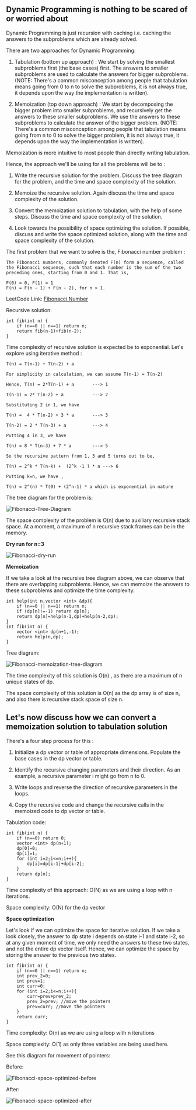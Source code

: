 ## Dynamic Programming is nothing to be scared of or worried about ##

Dynamic Programming is just recursion with caching i.e. caching the answers to the subproblems which are already solved.

There are two approaches for Dynamic Programming:

1. Tabulation (bottom up approach) : We start by solving the smallest subproblems first (the base cases) first. The answers to smaller subproblems are used to calculate the answers for bigger subproblems. (NOTE: There's a common misconception among people that tabulation means going from 0 to n to solve the subproblems, it is not always true, it depends upon the way the implementation is written).

2. Memoization (top down approach) : We start by decomposing the bigger problem into smaller subproblems, and recursively get the answers to these smaller subproblems. We use the answers to these subproblems to calculate the answer of the bigger problem. (NOTE: There's a common misconception among people that tabulation means going from n to 0 to solve the bigger problem, it is not always true, it depends upon the way the implementation is written).

Memoization is more intuitive to most people than directly writing tabulation.

Hence, the approach we'll be using for all the problems will be to :

1. Write the recursive solution for the problem. Discuss the tree diagram for the problem, and the time and space complexity of the solution.

2. Memoize the recursive solution. Again discuss the time and space complexity of the solution.

3. Convert the memoization solution to tabulation, with the help of some steps. Discuss the time and space complexity of the solution.

4. Look towards the possibility of space optimizing the solution. If possible, discuss and write the space optimized solution, along with the time and space complexity of the solution.

The first problem that we want to solve is the, Fibonacci number problem : 


```
The Fibonacci numbers, commonly denoted F(n) form a sequence, called the Fibonacci sequence, such that each number is the sum of the two preceding ones, starting from 0 and 1. That is,

F(0) = 0, F(1) = 1
F(n) = F(n - 1) + F(n - 2), for n > 1.
```

LeetCode Link: [Fibonacci Number](https://leetcode.com/problems/fibonacci-number/)

Recursive solution: 

```
int fib(int n) {
    if (n==0 || n==1) return n;
    return fib(n-1)+fib(n-2);
}
```

Time complexity of recursive solution is expected be to exponential. Let's explore using iterative method :


```
T(n) = T(n-1) + T(n-2) + a  

For simplicity in calculation, we can assume T(n-1) = T(n-2)

Hence, T(n) = 2*T(n-1) + a       ---> 1

T(n-1) = 2* T(n-2) + a           ---> 2

Substituting 2 in 1, we have

T(n) =  4 * T(n-2) + 3 * a       ---> 3

T(n-2) = 2 * T(n-3) + a          ---> 4

Putting 4 in 3, we have 

T(n) = 8 * T(n-3) + 7 * a        ---> 5

So the recursive pattern from 1, 3 and 5 turns out to be, 

T(n) = 2^k * T(n-k) +  (2^k -1 ) * a ---> 6

Putting k=n, we have ,

T(n) = 2^(n) * T(0) + (2^n-1) * a which is exponential in nature
```

The tree diagram for the problem is:

![Fibonacci-Tree-Diagram](../assets/Fibonacci-recursive-tree-diagram.png)

The space complexity of the problem is O(n) due to auxiliary recursive stack space. At a moment, a maximum of n recursive stack frames can be in the memory.

**Dry run for n=3**

![Fibonacci-dry-run](../assets/Fibonacci-dry-run.png)

**Memoization**

If we take a look at the recursive tree diagram above, we can observe that there are overlapping subproblems. Hence, we can memoize the answers to these subproblems and optimize the time complexity. 

```
int help(int n,vector <int> &dp){
    if (n==0 || n==1) return n;
    if (dp[n]!=-1) return dp[n];
    return dp[n]=help(n-1,dp)+help(n-2,dp);
}
int fib(int n) {
    vector <int> dp(n+1,-1);
    return help(n,dp);
}
```

Tree diagram: 

![Fibonacci-memoization-tree-diagram](../assets/Fibonacci-memoization-tree-diagram.png)

The time complexity of this solution is O(n) , as there are a maximum of n unique states of dp.

The space complexity of this solution is O(n) as the dp array is of size n, and also there is recursive stack space of size n.

## Let's now discuss how we can convert a memoization solution to tabulation solution ##

There's a four step process for this :

1. Initialize a dp vector or table of appropriate dimensions. Populate the base cases in the dp vector or table.

2. Identify the recursive changing parameters and their direction. As an example, a recursive parameter i might go from n to 0.

3. Write loops and reverse the direction of recursive parameters in the loops.

4. Copy the recursive code and change the recursive calls in the memoized code to dp vector or table. 

Tabulation code: 

```
int fib(int n) {
    if (n==0) return 0;
    vector <int> dp(n+1);
    dp[0]=0;
    dp[1]=1;
    for (int i=2;i<=n;i++){
        dp[i]=dp[i-1]+dp[i-2];
    }
    return dp[n];
}
```

Time complexity of this approach: O(N) as we are using a loop with n iterations.

Space complexity: O(N) for the dp vector

**Space optimization**

Let's look if we can optimize the space for iterative solution. If we take a look closely, the answer to dp state i depends on state i-1 and state i-2, so at any given moment of time, we only need the answers to these two states, and not the entire dp vector itself. Hence, we can optimize the space by storing the answer to the previous two states.

```
int fib(int n) {
    if (n==0 || n==1) return n;
    int prev_2=0;
    int prev=1;
    int curr=0;
    for (int i=2;i<=n;i++){
        curr=prev+prev_2;
        prev_2=prev; //move the pointers
        prev=curr; //move the pointers
    }
    return curr;
}
```

Time complexity: O(n) as we are using a loop with n iterations

Space complexity: O(1) as only three variables are being used here.

See this diagram for movement of pointers:

Before:

![Fibonacci-space-optimized-before](../assets/Fibonacci-space-optimized-before.png)

After: 

![Fibonacci-space-optimized-after](../assets/Fibonacci-space-optimized-after.png)